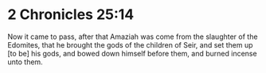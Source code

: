 # 2 Chronicles 25:14

Now it came to pass, after that Amaziah was come from the slaughter of the Edomites, that he brought the gods of the children of Seir, and set them up [to be] his gods, and bowed down himself before them, and burned incense unto them.